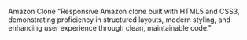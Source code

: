 Amazon Clone
"Responsive Amazon clone built with HTML5 and CSS3, demonstrating proficiency in structured layouts, modern styling, and enhancing user experience through clean, maintainable code."
